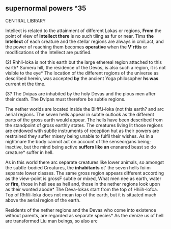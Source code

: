 ## supernormal powers **^35**

CENTRAL LIBRARY

Intellect is related to the attainment of different Lokas or regions, **From** the point of view of **Intellect there** is no such tiling as fur or near. Tims **the Intellect** of each creature and the stellar regions are always in cmiLact, and the power of reaching them becomes **operative** when the **V'rttis** or modifications of the Intellect are putified.

(2) Rhhli-loka is not this earth but the large ethereal region attached to this earth\* Sumeru hill, the residence of the Devos, is also such a region, it is not visible to the eye\* The location of the different regions of the universe as described herein, was accepted **by** the ancient Yoga philosopher **hs was** current nt the time.

(3? The Dvipas are inhabited by the holy Devas and the pious men after their death. The Dvlpas must therefore be subtle regions.

The nether worlds are located inside the Blifff.i-Ioka (not this earth? and arc aerial regions. The seven hells appear in subtle outlook as the different parts of the gross earth would appear. The hells have been described from the standpoint of gross earthly states. The creatures living lit those regions are endowed with subtle instruments of reception hut as their powers are restrained they suffer misery being unable to fulfil their wishes. As in a nightmare the body cannot act on account of the senseorgans being; inactive, but the mind being active **suffers like an** ensnared beast so do creature\* suffer in hell.

As in this world there arc separate creatures like lower animals, so amongst the subtle-bodied Creatures, the **inhabitants** ot' the seven hells foi m separate lower classes. The same gross region appears different according as the view-point is grossF subtle or mixed, What men nee as earth, water or **fire,** those in hell see as hell and, those in the nether regions look upon as their wonted abode\* The Deva-lokas start from the top of Hhiih-lofca. Top of Rhfili-loka does not mean top of the earth, but it is situated much above the aerial region of the earth.

Residents of the nether regions and the Devas who come into existence without parents, are regarded as separate species\* As the denize us of hell are transformed Liu man beings, so also arc
